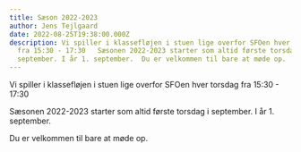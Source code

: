 ```yaml
---
title: Sæson 2022-2023
author: Jens Tejlgaard
date: 2022-08-25T19:38:00.000Z
description: Vi spiller i klassefløjen i stuen lige overfor SFOen hver torsdag
  fra 15:30 - 17:30   Sæsonen 2022-2023 starter som altid første torsdag i
  september. I år 1. september.  Du er velkommen til bare at møde op.
---
```

Vi spiller i klassefløjen i stuen lige overfor SFOen hver torsdag fra 15:30 - 17:30 

Sæsonen 2022-2023 starter som altid første torsdag i september. I år 1. september.

Du er velkommen til bare at møde op.
